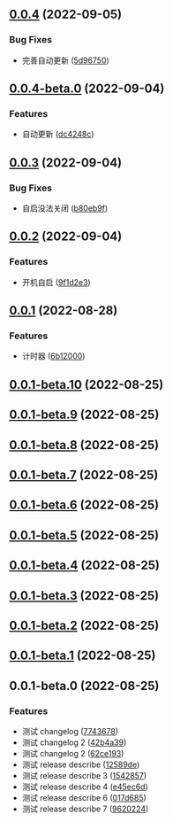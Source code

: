 ## [0.0.4](https://github.com/xxldm/tool-client/compare/v0.0.4-beta.0...v0.0.4) (2022-09-05)


### Bug Fixes

* 完善自动更新 ([5d96750](https://github.com/xxldm/tool-client/commit/5d967503139420c132e955766880a2a2bcb873bb))



## [0.0.4-beta.0](https://github.com/xxldm/tool-client/compare/v0.0.3...v0.0.4-beta.0) (2022-09-04)


### Features

* 自动更新 ([dc4248c](https://github.com/xxldm/tool-client/commit/dc4248c226909d27a0e9a883645addedf3148b56))



## [0.0.3](https://github.com/xxldm/tool-client/compare/v0.0.2...v0.0.3) (2022-09-04)


### Bug Fixes

* 自启没法关闭 ([b80eb9f](https://github.com/xxldm/tool-client/commit/b80eb9fd05864eed9640b713b9f2080aac4bfab9))



## [0.0.2](https://github.com/xxldm/tool-client/compare/v0.0.1...v0.0.2) (2022-09-04)


### Features

* 开机自启 ([9f1d2e3](https://github.com/xxldm/tool-client/commit/9f1d2e36a4227454b5ad46be0d4c110661ef7c48))



## [0.0.1](https://github.com/xxldm/tool-client/compare/v0.0.1-beta.10...v0.0.1) (2022-08-28)


### Features

* 计时器 ([6b12000](https://github.com/xxldm/tool-client/commit/6b12000e62d2d7d95f7298a016e2da65606f8741))



## [0.0.1-beta.10](https://github.com/xxldm/tool-client/compare/v0.0.1-beta.9...v0.0.1-beta.10) (2022-08-25)



## [0.0.1-beta.9](https://github.com/xxldm/tool-client/compare/v0.0.1-beta.8...v0.0.1-beta.9) (2022-08-25)



## [0.0.1-beta.8](https://github.com/xxldm/tool-client/compare/v0.0.1-beta.7...v0.0.1-beta.8) (2022-08-25)



## [0.0.1-beta.7](https://github.com/xxldm/tool-client/compare/v0.0.1-beta.6...v0.0.1-beta.7) (2022-08-25)



## [0.0.1-beta.6](https://github.com/xxldm/tool-client/compare/v0.0.1-beta.5...v0.0.1-beta.6) (2022-08-25)



## [0.0.1-beta.5](https://github.com/xxldm/tool-client/compare/v0.0.1-beta.4...v0.0.1-beta.5) (2022-08-25)



## [0.0.1-beta.4](https://github.com/xxldm/tool-client/compare/v0.0.1-beta.3...v0.0.1-beta.4) (2022-08-25)



## [0.0.1-beta.3](https://github.com/xxldm/tool-client/compare/v0.0.1-beta.2...v0.0.1-beta.3) (2022-08-25)



## [0.0.1-beta.2](https://github.com/xxldm/tool-client/compare/v0.0.1-beta.1...v0.0.1-beta.2) (2022-08-25)



## [0.0.1-beta.1](https://github.com/xxldm/tool-client/compare/v0.0.1-beta.0...v0.0.1-beta.1) (2022-08-25)



## 0.0.1-beta.0 (2022-08-25)


### Features

* 测试 changelog ([7743678](https://github.com/xxldm/tool-client/commit/77436788e7d09681da0a7578f966bd1e40e6a5dd))
* 测试 changelog 2 ([42b4a39](https://github.com/xxldm/tool-client/commit/42b4a397341f059455d3a92728b13d1c1842523e))
* 测试 changelog 2 ([62ce193](https://github.com/xxldm/tool-client/commit/62ce193335d5867edaa6011ddcfee9f07cf27c1e))
* 测试 release describe ([12589de](https://github.com/xxldm/tool-client/commit/12589dea48205428b9c8aaad1e0a77f4e2a0e5cd))
* 测试 release describe 3 ([1542857](https://github.com/xxldm/tool-client/commit/154285791abdd86bfba27434afec641ca70f708b))
* 测试 release describe 4 ([e45ec6d](https://github.com/xxldm/tool-client/commit/e45ec6d6d3f288ebf92a35dc86aeb0c1e352aa75))
* 测试 release describe 6 ([017d685](https://github.com/xxldm/tool-client/commit/017d68590345194a91c52391a6629be247241284))
* 测试 release describe 7 ([9620224](https://github.com/xxldm/tool-client/commit/9620224c19202008d31ddf3766550ec9abf91222))



